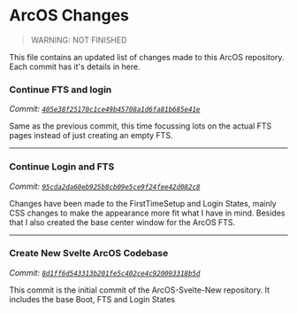 # ArcOS Changes

> WARNING: NOT FINISHED

This file contains an updated list of changes made to this ArcOS repository. Each commit has it's details in here.

### **Continue FTS and login**

_Commit: [`405e38f25170c1ce49b45708a1d6fa81b685e41e`][405e38f]_

Same as the previous commit, this time focussing lots on the actual FTS pages instead of just creating an empty FTS.

---

### **Continue Login and FTS**

_Commit: [`95cda2da60eb925b8cb09e5ce9f24fee42d082c8`][95cda2d]_

Changes have been made to the FirstTimeSetup and Login States, mainly CSS changes to make the appearance more fit what I have in mind. Besides that I also created the base center window for the ArcOS FTS.

---

### **Create New Svelte ArcOS Codebase**

_Commit: [`8d1ff6d543313b201fe5c402ce4c920093318b5d`][8d1ff6d]_

This commit is the initial commit of the ArcOS-Svelte-New repository. It includes the base Boot, FTS and Login States

[405e38f]: https://github.com/IzKuip/ArcOS-Svelte-New/commit/405e38f25170c1ce49b45708a1d6fa81b685e41e
[95cda2d]: https://github.com/IzKuip/ArcOS-Svelte-New/commit/95cda2da60eb925b8cb09e5ce9f24fee42d082c8
[8d1ff6d]: https://github.com/IzKuip/ArcOS-Svelte-New/commit/8d1ff6d543313b201fe5c402ce4c920093318b5d
